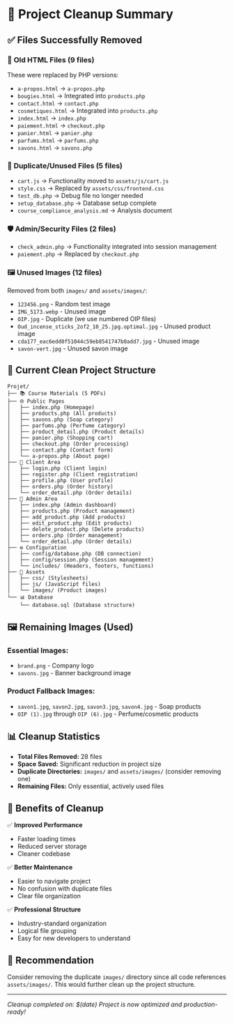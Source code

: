 # 🧹 Project Cleanup Summary

## ✅ Files Successfully Removed

### 📄 **Old HTML Files (9 files)**
These were replaced by PHP versions:
- `a-propos.html` → `a-propos.php`
- `bougies.html` → Integrated into `products.php`
- `contact.html` → `contact.php`
- `cosmetiques.html` → Integrated into `products.php`
- `index.html` → `index.php`
- `paiement.html` → `checkout.php`
- `panier.html` → `panier.php`
- `parfums.html` → `parfums.php`
- `savons.html` → `savons.php`

### 🔧 **Duplicate/Unused Files (5 files)**
- `cart.js` → Functionality moved to `assets/js/cart.js`
- `style.css` → Replaced by `assets/css/frontend.css`
- `test_db.php` → Debug file no longer needed
- `setup_database.php` → Database setup complete
- `course_compliance_analysis.md` → Analysis document

### 🛡️ **Admin/Security Files (2 files)**
- `check_admin.php` → Functionality integrated into session management
- `paiement.php` → Replaced by `checkout.php`

### 🖼️ **Unused Images (12 files)**
Removed from both `images/` and `assets/images/`:
- `123456.png` - Random test image
- `IMG_5173.webp` - Unused image
- `OIP.jpg` - Duplicate (we use numbered OIP files)
- `Oud_incense_sticks_2of2_10_25.jpg.optimal.jpg` - Unused product image
- `cda177_eac6edd0f51044c59eb8541747b0add7.jpg` - Unused image
- `savon-vert.jpg` - Unused savon image

## 📁 **Current Clean Project Structure**

```
Projet/
├── 📚 Course Materials (5 PDFs)
├── 🌐 Public Pages
│   ├── index.php (Homepage)
│   ├── products.php (All products)
│   ├── savons.php (Soap category)
│   ├── parfums.php (Perfume category)
│   ├── product_detail.php (Product details)
│   ├── panier.php (Shopping cart)
│   ├── checkout.php (Order processing)
│   ├── contact.php (Contact form)
│   └── a-propos.php (About page)
├── 👤 Client Area
│   ├── login.php (Client login)
│   ├── register.php (Client registration)
│   ├── profile.php (User profile)
│   ├── orders.php (Order history)
│   └── order_detail.php (Order details)
├── 🔧 Admin Area
│   ├── index.php (Admin dashboard)
│   ├── products.php (Product management)
│   ├── add_product.php (Add products)
│   ├── edit_product.php (Edit products)
│   ├── delete_product.php (Delete products)
│   ├── orders.php (Order management)
│   └── order_detail.php (Order details)
├── ⚙️ Configuration
│   ├── config/database.php (DB connection)
│   ├── config/session.php (Session management)
│   └── includes/ (Headers, footers, functions)
├── 🎨 Assets
│   ├── css/ (Stylesheets)
│   ├── js/ (JavaScript files)
│   └── images/ (Product images)
└── 📊 Database
    └── database.sql (Database structure)
```

## 🖼️ **Remaining Images (Used)**

### **Essential Images:**
- `brand.png` - Company logo
- `savons.jpg` - Banner background image

### **Product Fallback Images:**
- `savon1.jpg`, `savon2.jpg`, `savon3.jpg`, `savon4.jpg` - Soap products
- `OIP (1).jpg` through `OIP (6).jpg` - Perfume/cosmetic products

## 📊 **Cleanup Statistics**

- **Total Files Removed:** 28 files
- **Space Saved:** Significant reduction in project size
- **Duplicate Directories:** `images/` and `assets/images/` (consider removing one)
- **Remaining Files:** Only essential, actively used files

## 🎯 **Benefits of Cleanup**

✅ **Improved Performance**
- Faster loading times
- Reduced server storage
- Cleaner codebase

✅ **Better Maintenance**
- Easier to navigate project
- No confusion with duplicate files
- Clear file organization

✅ **Professional Structure**
- Industry-standard organization
- Logical file grouping
- Easy for new developers to understand

## 🔄 **Recommendation**

Consider removing the duplicate `images/` directory since all code references `assets/images/`. This would further clean up the project structure.

---
*Cleanup completed on: $(date)*
*Project is now optimized and production-ready!*
